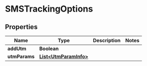 # SMSTrackingOptions

## Properties
Name | Type | Description | Notes
------------ | ------------- | ------------- | -------------
**addUtm** | **Boolean** |  | 
**utmParams** | [**List&lt;UtmParamInfo&gt;**](UtmParamInfo.md) |  | 
